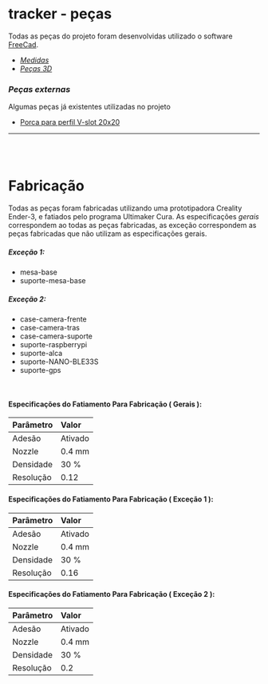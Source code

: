 # tracker - peças
Todas as peças do projeto foram desenvolvidas utilizado o software [FreeCad](https://www.freecadweb.org/).

 * *[Medidas](./medidas)*
 * *[Peças 3D](./stl)*

### *Peças externas*

Algumas peças já existentes utilizadas no projeto

  * [Porca para perfil V-slot 20x20](https://www.thingiverse.com/thing:3050607)


<hr><br><br>

# Fabricação

Todas as peças foram fabricadas utilizando uma prototipadora Creality Ender-3, e fatiados pelo programa Ultimaker Cura.
As especificações *gerais* correspondem ao todas as peças fabricadas, as exceção correspondem as peças fabricadas que não utilizam as especificações gerais.

##### Exceção 1:
  * mesa-base
  * suporte-mesa-base

##### Exceção 2:
  * case-camera-frente
  * case-camera-tras
  * case-camera-suporte
  * suporte-raspberrypi
  * suporte-alca
  * suporte-NANO-BLE33S
  * suporte-gps

<br>

#### Especificações do Fatiamento Para Fabricação ( Gerais ):


Parâmetro               | Valor
:---------------------- | :-------------------------------------
Adesão                  | Ativado
Nozzle                  | 0.4 mm
Densidade               | 30 %
Resolução               | 0.12

#### Especificações do Fatiamento Para Fabricação ( Exceção 1 ):

Parâmetro               | Valor
:---------------------- | :-------------------------------------
Adesão                  | Ativado
Nozzle                  | 0.4 mm
Densidade               | 30 %
Resolução               | 0.16

#### Especificações do Fatiamento Para Fabricação ( Exceção 2 ):

Parâmetro               | Valor
:---------------------- | :-------------------------------------
Adesão                  | Ativado
Nozzle                  | 0.4 mm
Densidade               | 30 %
Resolução               | 0.2
